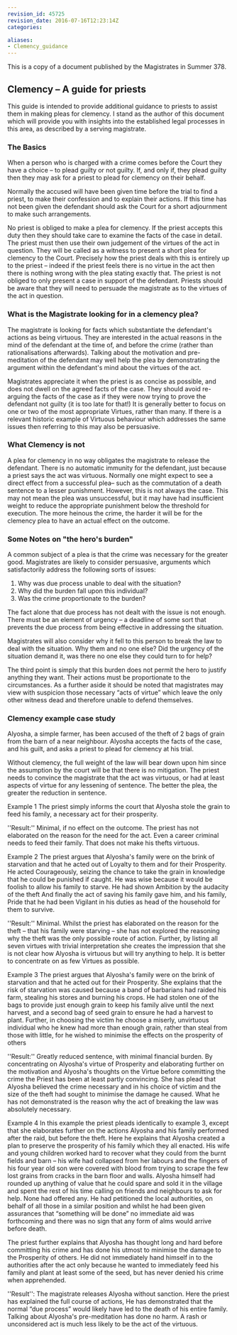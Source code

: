 ```yaml
---
revision_id: 45725
revision_date: 2016-07-16T12:23:14Z
categories:

aliases:
- Clemency_guidance
---
```



This is a copy of a document published by the Magistrates in Summer 378. 


## Clemency – A guide for priests
This guide is intended to provide additional guidance to priests to assist them in making pleas for clemency. I stand as the author of this document which will provide you with insights into the established legal processes in this area, as described by a serving magistrate. 

### The Basics
When a person who is charged with a crime comes before the Court they have a choice – to plead guilty or not guilty. If, and only if, they plead guilty then they may ask for a priest to plead for clemency on their behalf. 

Normally the accused will have been given time before the trial to find a priest, to make their confession and to explain their actions. If this time has not been given the defendant should ask the Court for a short adjournment to make such arrangements.

No priest is obliged to make a plea for clemency. If the priest accepts this duty then they should take care to examine the facts of the case in detail. The priest must then use their own judgement of the virtues of the act in question. They will be called as a witness to present a short plea for clemency to the Court. Precisely how the priest deals with this is entirely up to the priest – indeed if the priest feels there is no virtue in the act then there is nothing wrong with the plea stating exactly that. The priest is not obliged to only present a case in support of the defendant. Priests should be aware that they will need to persuade the magistrate as to the virtues of the act in question.

### What is the Magistrate looking for in a clemency plea?
The magistrate is looking for facts which substantiate the defendant's actions as being virtuous. They are interested in the actual reasons in the mind of the defendant at the time of, and before the crime  (rather than rationalisations afterwards). Talking about the motivation and pre-meditation of the defendant may well help the plea by demonstrating the argument within the defendant's mind about the virtues of the act. 

Magistrates appreciate it when the priest is as concise as possible, and does not dwell on the agreed facts of the case. They should avoid re-arguing the facts of the case as if they were now trying to prove the defendant not guilty (it is too late for that!) It is generally better to focus on one or two of the most appropriate Virtues, rather than many. If there is a relevant historic example of Virtuous behaviour which addresses the same issues then referring to this may also be persuasive.

### What Clemency is not
A plea for clemency in no way obligates the magistrate to release the defendant. There is no automatic immunity for the defendant, just because a priest says the act was virtuous. Normally one might expect to see a direct effect from a successful plea– such as the commutation of a death sentence to a lesser punishment. However, this is not always the case. This may not mean the plea was unsuccessful, but it may have had insufficient weight to reduce the appropriate punishment below the threshold for execution. The more heinous the crime, the harder it will be for the clemency plea to have an actual effect on the outcome.

### Some Notes on "the hero's burden"
A common subject of a plea is that the crime was necessary for the greater good. Magistrates are likely to consider persuasive, arguments which satisfactorily address the following sorts of issues:
1) Why was due process unable to deal with the situation?
2) Why did the burden fall upon this individual?
3) Was the crime proportionate to the burden?

The fact alone that due process has not dealt with the issue is not enough. There must be an element of urgency – a deadline of some sort that prevents the due process from being effective in addressing the situation. 

Magistrates will also consider why it fell to this person to break the law to deal with the situation. Why them and no one else? Did the urgency of the situation demand it, was there no one else they could turn to for help? 

The third point is simply that this burden does not permit the hero to justify anything they want. Their actions must be proportionate to the circumstances. As a further aside it should be noted that magistrates may view with suspicion those necessary “acts of virtue” which leave the only other witness dead and therefore unable to defend themselves. 

### Clemency example case study
Alyosha, a simple farmer, has been accused of the theft of 2 bags of grain from the barn of a near neighbour. Alyosha accepts the facts of the case, and his guilt, and asks a priest to plead for clemency at his trial.

Without clemency, the full weight of the law will bear down upon him since the assumption by the court will be that there is no mitigation. The priest needs to convince the magistrate that the act was virtuous, or had at least aspects of virtue for any lessening of sentence. The better the plea, the greater the reduction in sentence.

Example 1
The priest simply informs the court that Alyosha stole the grain to feed his family, a necessary act for their prosperity. 

''Result:'' Minimal, if no effect on the outcome. The priest has not elaborated on the reason for the need for the act. Even a career criminal needs to feed their family. That does not make his thefts virtuous. 

Example 2
The priest argues that Alyosha's family were on the brink of starvation and that he acted out of Loyalty to them and for their Prosperity. He acted Courageously, seizing the chance to take the grain in knowledge that he could be punished if caught. He was wise because it would be foolish to allow his family to starve. He had shown Ambition by the audacity of the theft And finally the act of saving his family gave him, and his family, Pride that he had been Vigilant in his duties as head of the household for them to survive. 

''Result:'' Minimal. Whilst the priest has elaborated on the reason for the theft – that his family were starving – she has not explored the reasoning why the theft was the only possible route of action. Further, by listing all seven virtues with trivial interpretation she creates the impression that she is not clear how Alyosha is virtuous but will try anything to help. It is better to concentrate on as few Virtues as possible.

Example 3
The priest argues that Alyosha's family were on the brink of starvation and that he acted out for their Prosperity. She explains that the risk of starvation was caused because a band of barbarians had raided his farm, stealing his stores and burning his crops. He had stolen one of the bags to provide just enough grain to keep his family alive until the next harvest, and a second bag of seed grain to ensure he had a harvest to plant. Further, in choosing the victim he choose a miserly, unvirtuous individual who he knew had more than enough grain, rather than steal from those with little, for he wished to minimise the effects on the prosperity of others

''Result:'' Greatly reduced sentence, with minimal financial burden. By concentrating on Alyosha's virtue of Prosperity and elaborating further on the motivation and Alyosha's thoughts on the Virtue before committing the crime the Priest has been at least partly convincing. She has plead that Alyosha believed the crime necessary and in his choice of victim and the size of the theft had sought to minimise the damage he caused. What he has not demonstrated is the reason why the act of breaking the law was absolutely necessary.

Example 4
In this example the priest pleads identically to example 3, except that she elaborates further on the actions Alyosha and his family performed after the raid, but before the theft. Here he explains that Alyosha created a plan to preserve the prosperity of his family which they all enacted. His wife and young children worked hard to recover what they could from the burnt fields and barn – his wife had collapsed from her labours and the fingers of his four year old son were covered with blood from trying to scrape the few lost grains from cracks in the barn floor and walls. Alyosha himself had rounded up anything of value that he could spare and sold it in the village and spent the rest of his time calling on friends and neighbours to ask for help. None had offered any. He had petitioned the local authorities, on behalf of all those in a similar position and whilst he had been given assurances that “something will be done” no immediate aid was forthcoming and there was no sign that any form of alms would arrive before death. 

The priest further explains that Alyosha has thought long and hard before committing his crime and has done his utmost to minimise the damage to the Prosperity of others. He did not immediately hand himself in to the authorities after the act only because he wanted to immediately feed his family and plant at least some of the seed, but has never denied his crime when apprehended.

''Result'': The magistrate releases Alyosha without sanction. Here the priest has explained the full course of actions, He has demonstrated that the normal “due process” would likely have led to the death of his entire family. Talking about Alyosha's pre-meditation has done no harm. A rash or unconsidered act is much less likely to be the act of the virtuous.



